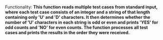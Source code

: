 Functionality: **This function reads multiple test cases from standard input, where each test case consists of an integer and a string of that length containing only 'U' and 'D' characters. It then determines whether the number of 'U' characters in each string is odd or even and prints 'YES' for odd counts and 'NO' for even counts. The function processes all test cases and prints the results in the order they were received.**
